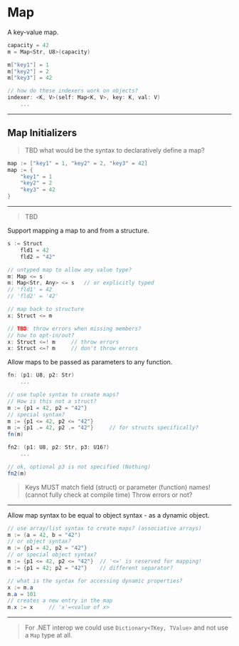# Map

A key-value map.

```C#
capacity = 42
m = Map<Str, U8>(capacity)

m["key1"] = 1
m["key2"] = 2
m["key3"] = 42

// how do these indexers work on objects?
indexer: <K, V>(self: Map<K, V>, key: K, val: V)
    ...
```

---

## Map Initializers

> TBD what would be the syntax to declaratively define a map?

```csharp
map := ["key1" = 1, "key2" = 2, "key3" = 42]
map := {
    "key1" = 1
    "key2" = 2
    "key3" = 42
}
```

---

> TBD

Support mapping a map to and from a structure.

```csharp
s := Struct
    fld1 = 42
    fld2 = "42"

// untyped map to allow any value type?
m: Map <= s
m: Map<Str, Any> <= s   // or explicitly typed
// 'fld1' = 42
// 'fld2' = '42'

// map back to structure
x: Struct <= m

// TBD: throw errors when missing members?
// how to opt-in/out?
x: Struct <=! m     // throw errors
x: Struct <=? m     // don't throw errors
```

Allow maps to be passed as parameters to any function.

```csharp
fn: (p1: U8, p2: Str)
    ...

// use tuple syntax to create maps?
// How is this not a struct?
m := {p1 = 42, p2 = "42"}
// special syntax?
m := {p1 <= 42, p2 <= "42"}
m := {p1 .= 42, p2 .= "42"}     // for structs specifically?
fn(m)

fn2: (p1: U8, p2: Str, p3: U16?)
    ...

// ok, optional p3 is not specified (Nothing)
fn2(m)
```

> Keys MUST match field (struct) or parameter (function) names! (cannot fully check at compile time)
> Throw errors or not?

---

Allow map syntax to be equal to object syntax - as a dynamic object.

```csharp
// use array/list syntax to create maps? (associative arrays)
m := (a = 42, b = "42")
// or object syntax?
m := {p1 = 42, p2 = "42"}
// or special object syntax?
m := {p1 <= 42, p2 <= "42"}  // '<=' is reserved for mapping!
m := {p1 = 42; p2 = "42"}    // different separator?

// what is the syntax for accessing dynamic properties?
x := m.a
m.a = 101
// creates a new entry in the map
m.x := x     // 'x'=<value of x>
```

---

> For .NET interop we could use `Dictionary<TKey, TValue>` and not use a `Map` type at all.
